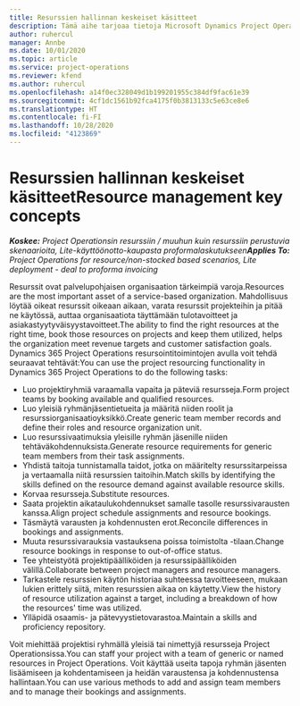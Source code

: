```yaml
---
title: Resurssien hallinnan keskeiset käsitteet
description: Tämä aihe tarjoaa tietoja Microsoft Dynamics Project Operationsin resurssinhallintatoiminnosta.
author: ruhercul
manager: Annbe
ms.date: 10/01/2020
ms.topic: article
ms.service: project-operations
ms.reviewer: kfend
ms.author: ruhercul
ms.openlocfilehash: a14f0ec328049d1b199201955c384df9fac61e39
ms.sourcegitcommit: 4cf1dc1561b92fca4175f0b3813133c5e63ce8e6
ms.translationtype: HT
ms.contentlocale: fi-FI
ms.lasthandoff: 10/28/2020
ms.locfileid: "4123869"
---
```

# <a name="resource-management-key-concepts"></a><span data-ttu-id="96839-103">Resurssien hallinnan keskeiset käsitteet</span><span class="sxs-lookup"><span data-stu-id="96839-103">Resource management key concepts</span></span>

<span data-ttu-id="96839-104">_**Koskee:** Project Operationsin resurssiin / muuhun kuin resurssiin perustuvia skenaarioita, Lite-käyttöönotto-kaupasta proformalaskutukseen_</span><span class="sxs-lookup"><span data-stu-id="96839-104">_**Applies To:** Project Operations for resource/non-stocked based scenarios, Lite deployment - deal to proforma invoicing_</span></span>

<span data-ttu-id="96839-105">Resurssit ovat palvelupohjaisen organisaation tärkeimpiä varoja.</span><span class="sxs-lookup"><span data-stu-id="96839-105">Resources are the most important asset of a service-based organization.</span></span> <span data-ttu-id="96839-106">Mahdollisuus löytää oikeat resurssit oikeaan aikaan, varata resurssit projekteihin ja pitää ne käytössä, auttaa organisaatiota täyttämään tulotavoitteet ja asiakastyytyväisyystavoitteet.</span><span class="sxs-lookup"><span data-stu-id="96839-106">The ability to find the right resources at the right time, book those resources on projects and keep them utilized, helps the organization meet revenue targets and customer satisfaction goals.</span></span> <span data-ttu-id="96839-107">Dynamics 365 Project Operations resursointitoimintojen avulla voit tehdä seuraavat tehtävät:</span><span class="sxs-lookup"><span data-stu-id="96839-107">You can use the project resourcing functionality in Dynamics 365 Project Operations to do the following tasks:</span></span>

- <span data-ttu-id="96839-108">Luo projektiryhmiä varaamalla vapaita ja päteviä resursseja.</span><span class="sxs-lookup"><span data-stu-id="96839-108">Form project teams by booking available and qualified resources.</span></span>
- <span data-ttu-id="96839-109">Luo yleisiä ryhmänjäsentietueita ja määritä niiden roolit ja resurssiorganisaatioyksikkö.</span><span class="sxs-lookup"><span data-stu-id="96839-109">Create generic team member records and define their roles and resource organization unit.</span></span>
- <span data-ttu-id="96839-110">Luo resurssivaatimuksia yleisille ryhmän jäsenille niiden tehtäväkohdennuksista.</span><span class="sxs-lookup"><span data-stu-id="96839-110">Generate resource requirements for generic team members from their task assignments.</span></span>
- <span data-ttu-id="96839-111">Yhdistä taitoja tunnistamalla taidot, jotka on määritelty resurssitarpeissa ja vertaamalla niitä resurssien taitoihin.</span><span class="sxs-lookup"><span data-stu-id="96839-111">Match skills by identifying the skills defined on the resource demand against available resource skills.</span></span>
- <span data-ttu-id="96839-112">Korvaa resursseja.</span><span class="sxs-lookup"><span data-stu-id="96839-112">Substitute resources.</span></span>
- <span data-ttu-id="96839-113">Saata projektin aikataulukohdennukset samalle tasolle resurssivarausten kanssa.</span><span class="sxs-lookup"><span data-stu-id="96839-113">Align project schedule assignments and resource bookings.</span></span>
- <span data-ttu-id="96839-114">Täsmäytä varausten ja kohdennusten erot.</span><span class="sxs-lookup"><span data-stu-id="96839-114">Reconcile differences in bookings and assignments.</span></span>
- <span data-ttu-id="96839-115">Muuta resurssivarauksia vastauksena poissa toimistolta -tilaan.</span><span class="sxs-lookup"><span data-stu-id="96839-115">Change resource bookings in response to out-of-office status.</span></span>
- <span data-ttu-id="96839-116">Tee yhteistyötä projektipäälliköiden ja resurssipäälliköiden välillä.</span><span class="sxs-lookup"><span data-stu-id="96839-116">Collaborate between project managers and resource managers.</span></span>
- <span data-ttu-id="96839-117">Tarkastele resurssien käytön historiaa suhteessa tavoitteeseen, mukaan lukien erittely siitä, miten resurssien aikaa on käytetty.</span><span class="sxs-lookup"><span data-stu-id="96839-117">View the history of resource utilization against a target, including a breakdown of how the resources' time was utilized.</span></span>
- <span data-ttu-id="96839-118">Ylläpidä osaamis- ja pätevyystietovarastoa.</span><span class="sxs-lookup"><span data-stu-id="96839-118">Maintain a skills and proficiency repository.</span></span>


<span data-ttu-id="96839-119">Voit miehittää projektisi ryhmällä yleisiä tai nimettyjä resursseja Project Operationsissa.</span><span class="sxs-lookup"><span data-stu-id="96839-119">You can staff your project with a team of generic or named resources in Project Operations.</span></span> <span data-ttu-id="96839-120">Voit käyttää useita tapoja ryhmän jäsenten lisäämiseen ja kohdentamiseen ja heidän varaustensa ja kohdennustensa hallintaan.</span><span class="sxs-lookup"><span data-stu-id="96839-120">You can use various methods to add and assign team members and to manage their bookings and assignments.</span></span> 

